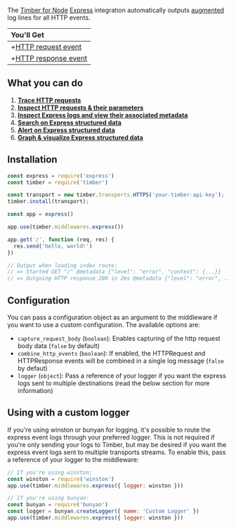 The [Timber for Node](https://github.com/timberio/timber-node) [Express](http://expressjs.com) integration automatically outputs [augmented](/concepts/structuring-through-augmentation/) log lines for all HTTP events.

|You'll Get|
|:------|
|<i>+</i>[HTTP request event](/concepts/log-event-json-schema/events/http-request)|
|<i>+</i>[HTTP response event](/concepts/log-event-json-schema/events/http-response)|


## What you can do

1. [**Trace HTTP requests**](/app/console-log-viewer/trace-http-requests)
2. [**Inspect HTTP requests & their parameters**](/app/console-log-viewer/inspect-http-requests)
3. [**Inspect Express logs and view their associated metadata**](/app/console-log-viewer/view-a-logs-metadata-context)
4. [**Search on Express structured data**](/app/console-log-viewer/searching)
5. [**Alert on Express structured data**](/app/alerts)
6. [**Graph & visualize Express structured data**](/app/graphs)


## Installation

```js
const express = require('express')
const timber = require('timber')

const transport = new timber.transports.HTTPS('your-timber-api-key');
timber.install(transport);

const app = express()

app.use(timber.middlewares.express())

app.get('/', function (req, res) {
  res.send('hello, world!')
})

// Output when loading index route:
// => Started GET "/" @metadata {"level": "error", "context": {...}}
// => Outgoing HTTP response 200 in 2ms @metadata {"level": "error", ... }
```

## Configuration

You can pass a configuration object as an argument to the middleware if you want to use a custom configuration. The available options are:

- `capture_request_body` (`boolean`): Enables capturing of the http request body data (`false` by default)
- `combine_http_events` (`boolean`): If enabled, the HTTPRequest and HTTPResponse events will be combined in a single log message (`false` by defaut)
- `logger` (`object`): Pass a reference of your logger if you want the express logs sent to multiple destinations (read the below section for more information)

## Using with a custom logger

If you're using winston or bunyan for logging, it's possible to route the express event logs through your preferred logger. This is not required if you're only sending your logs to Timber, but may be desired if you want the express event logs sent to multiple transports streams. To enable this, pass a reference of your logger to the middleware:

```js
// If you're using winston:
const winston = require('winston')
app.use(timber.middlewares.express({ logger: winston }))

// If you're using bunyan:
const bunyan = require('bunyan')
const logger = bunyan.createLogger({ name: 'Custom Logger' })
app.use(timber.middlewares.express({ logger: winston }))
```
